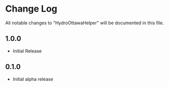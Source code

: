 # Change Log

All notable changes to "HydroOttawaHelper" will be documented in this file.

## 1.0.0

- Initial Release

## 0.1.0

- Initial alpha release
